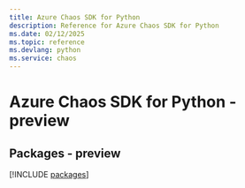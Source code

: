 ```yaml
---
title: Azure Chaos SDK for Python
description: Reference for Azure Chaos SDK for Python
ms.date: 02/12/2025
ms.topic: reference
ms.devlang: python
ms.service: chaos
---
```

# Azure Chaos SDK for Python - preview
## Packages - preview
[!INCLUDE [packages](chaos-index.md)]